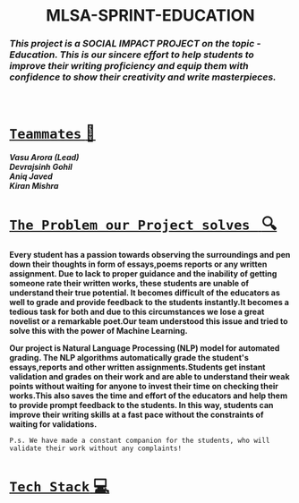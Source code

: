 <h1 align='center'> MLSA-SPRINT-EDUCATION </h1>

###  ***This project is a **SOCIAL IMPACT PROJECT** on the topic - *Education*. This is our sincere effort to help students to improve their writing proficiency and equip them with confidence to show their creativity and write masterpieces.*** 

<br>

# <u>`Teammates` :gem: </u>  

***Vasu Arora (Lead)<br>
Devrajsinh Gohil<br>
Aniq Javed<br>
Kiran Mishra***
  
# <u> `The Problem our Project solves ` :mag: </u>

**Every student has a passion towards observing the surroundings and pen down their thoughts in form of essays,poems reports or any written assignment. Due to lack to proper guidance and the inability of getting someone rate their written works, these students are unable of understand their true potential. It becomes difficult of the educators as well to grade and provide feedback to the students instantly.It becomes a tedious task for both and due to this circumstances we lose a great novelist or a remarkable poet.Our team understood this issue and tried to solve this with the power of Machine Learning.**

**Our project is Natural Language Processing (NLP) model for automated grading. The NLP algorithms automatically grade the student's essays,reports and other written assignments.Students get instant validation and grades on their work and are able to understand their weak points without waiting for anyone to invest their time on checking their works.This also saves the time and effort of the educators and help them to provide prompt feedback to the students. In this way, students can improve their writing skills at a fast pace without the constraints of waiting for validations.**

`P.s. We have made a constant companion for the students, who will validate their work without any complaints!`

# <u> `Tech Stack` :computer:</u>
